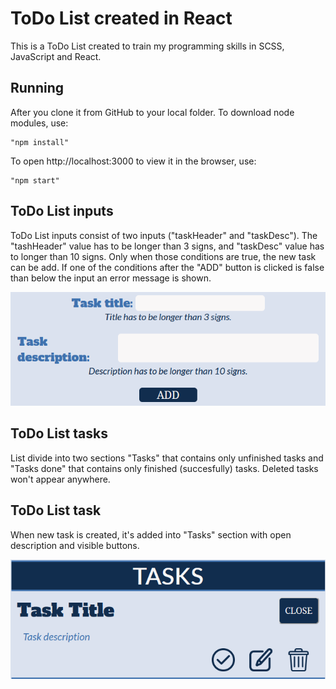 # ToDo List created in React

This is a ToDo List created to train my programming skills in SCSS, JavaScript and React.

## Running

After you clone it from GitHub to your local folder.
To download node modules, use:

```
"npm install"
```

To open http://localhost:3000 to view it in the browser, use:

```
"npm start"
```

## ToDo List inputs

ToDo List inputs consist of two inputs ("taskHeader" and "taskDesc").
The "tashHeader" value has to be longer than 3 signs, and "taskDesc" value has to longer than 10 signs.
Only when those conditions are true, the new task can be add.
If one of the conditions after the "ADD" button is clicked is false than below the input an error message is shown.

![](src/styles/images/Inputs.png)

## ToDo List tasks

List divide into two sections "Tasks" that contains only unfinished tasks and "Tasks done" that contains only finished (succesfully) tasks. Deleted tasks won't appear anywhere.

## ToDo List task

When new task is created, it's added into "Tasks" section with open description and visible buttons.

![](src/styles/images/Task.png)
